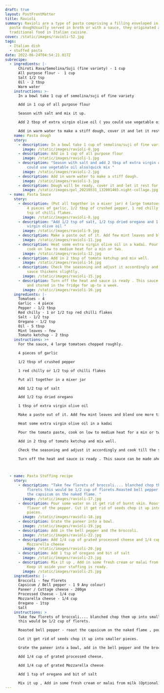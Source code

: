 ```yaml
---
draft: true
layout: PostFrontMatter
title: Ravioli
summary: Ravioli are a type of pasta comprising a filling enveloped in thin
  pasta doughUsually served in broth or with a sauce, they originated as a
  traditional food in Italian cuisine.
cover: /static/images/ravioli-52.jpg
tags:
  - Italian dish
  - stuffed pasta
date: 2022-06-24T04:54:21.017Z
subrecipe:
  - ingredients: |-
      Chiroti Rava/Semolina/Suji (fine variety) - 1 cup
      All purpose flour -  1 cup 
      Salt 1/2 tsp
      Oil - 2 tbsp
      Warm water
    instructions: >-
      In a bowl take 1 cup of semolina/suji of fine variety

      Add in 1 cup of all purpose flour

      Season with salt and mix it up. 

      Add 2 tbsp of extra virgin olive oil ( you could use vegetable oil also)quick mix 

      Add in warm water to make a stiff dough, cover it and let it rest for 20 mins.
    name: Pasta dough
    story:
      - description: In a bowl take 1 cup of semolina/suji of fine variety
        image: /static/images/ravioli-0.jpg
      - description: Add in 1 cup of all purpose flour
        image: /static/images/ravioli-1.jpg
      - description: "Season with salt and add 2 tbsp of extra virgin olive oil ( you
          could use vegetable oil also)quick mix "
        image: /static/images/ravioli-2.jpg
      - description: Add in warm water to make a stiff dough.
        image: /static/images/ravioli-3.jpg
      - description: Dough will be ready, cover it and let it rest for 20 mins.
        image: /static/images/pxl_20210531_132001465.night-collage.jpg
  - name: Pasta Sauce
    story:
      - description: (Put all together in a mixer jar) 4 large tomatoes chopped roughly.
          4 pieces of garlic, 1/2 tbsp of crushed pepper, 1 red chilly or 1/2
          tsp of chilli flakes.
        image: /static/images/ravioli-8.jpg
      - description: "Add 1/2 tsp of salt, 1/2 tsp dried oregano and 1 tbsp of extra
          virgin olive oil "
        image: /static/images/ravioli-9.jpg
      - description: Make a paste out of it. Add few mint leaves and blend one more time.
        image: /static/images/ravioli-11.jpg
      - description: Heat some extra virgin olive oil in a kadai. Pour the tomato paste,
          cook on low to medium heat for a min or two.
        image: /static/images/ravioli-12.jpg
      - description: Add in 2 tbsp of tomato ketchup and mix well.
        image: /static/images/ravioli-14.jpg
      - description: Check the seasoning and adjust it accordingly and cook till the
          sauce thickens slightly.
        image: /static/images/ravioli-15.jpg
      - description: Turn off the heat and sauce is ready . This sauce can be made ahead
          and stored in the fridge for up-to a week.
        image: /static/images/ravioli-16.jpg
    ingredients: |-
      Tomatoes - 4 
      Garlic - 4 piece
      Pepper - 1/2 tbsp
      Red chilly - 1 or 1/2 tsp red chilli flakes
      Salt - 1/2 tsp
      Oregano - 1/2 tsp
      Oil - 5 tbsp
      Mint leaves - few
      Tomato ketchup - 2 tbsp
    instructions: >+
      For the sauce, 4 large tomatoes chopped roughly.

      4 pieces of garlic

      1/2 tbsp of crushed pepper

      1 red chilly or 1/2 tsp of chilli flakes

      Put all together in a mixer jar 

      Add 1/2 tsp of salt

      Add 1/2 tsp dried oregano

      1 tbsp of extra virgin olive oil 

      Make a paste out of it. Add few mint leaves and blend one more time.

      Heat some extra virgin olive oil in a kadai

      Pour the tomato paste, cook on low to medium heat for a min or two.

      Add in 2 tbsp of tomato ketchup and mix well.

      Check the seasoning and adjust it accordingly and cook till the sauce thickens slightly.

      Turn off the heat and sauce is ready . This sauce can be made ahead and stored in the fridge for up-to a week.



  - name: Pasta Stuffing recipe
    story:
      - description: "Take few florets of broccoli.... blanched chop them up into small
          florets this would be 1/2 cup of florets.Roasted bell pepper - roast
          the capsicum on the naked flame. "
        image: /static/images/ravioli-17.jpg
      - description: Pour some water on it get rid of burnt skin. Roasting enhances the
          flavor of the pepper. Cut it get rid of seeds chop it up into smaller
          pieces.
        image: /static/images/ravioli-18.jpg
      - description: Grate the paneer into a bowl.
        image: /static/images/ravioli-19.jpg
      - description: Add in the bell pepper and the broccoli.
        image: /static/images/ravioli-22.jpg
      - description: Add 1/4 cup of grated processed cheese and 1/4 cup of grated
          Mozzarella cheese
        image: /static/images/ravioli-20.jpg
      - description: Add 1 tsp of oregano and bit of salt
        image: /static/images/ravioli-23.jpg
      - description: Mix it up , Add in some fresh cream or malai from milk (Optional)
          Keep it aside your stuffing is ready.
        image: /static/images/ravioli-25.jpg
    ingredients: |-
      Broccoli - few florets
      Capsicum / Bell pepper - 1 9 Any colour)
      Paneer / Cottage cheese - 200gm
      Processed Cheese - 1/4 cup
      Mozzarella cheese - 1/4 cup
      Oregano - 1tsp
      Salt
    instructions: >
      Take few florets of broccoli.... blanched chop them up into small florets
      this would be 1/2 cup of florets.

      Roasted bell pepper - roast the capsicum on the naked flame , pour some water on it get rid of burnt skin. Roasting enhances the flavor of the pepper. 

      Cut it get rid of seeds chop it up into smaller pieces.

      Grate the paneer into a bowl, add in the bell pepper and the broccoli.

      Add 1/4 cup of grated processed cheese.

      Add 1/4 cup of grated Mozzarella cheese

      Add 1 tsp of oregano and bit of salt  

      Mix it up , Add in some fresh cream or malai from milk (Optional) Keep it aside your stuffing is ready.
---
```

